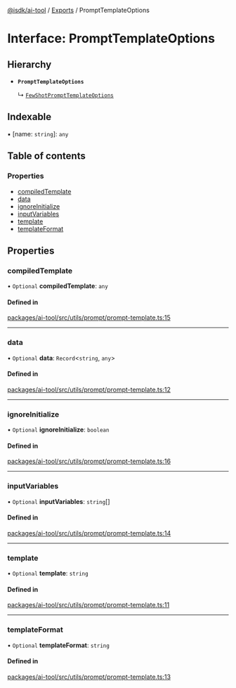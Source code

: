 [@isdk/ai-tool](../README.md) / [Exports](../modules.md) / PromptTemplateOptions

# Interface: PromptTemplateOptions

## Hierarchy

- **`PromptTemplateOptions`**

  ↳ [`FewShotPromptTemplateOptions`](FewShotPromptTemplateOptions.md)

## Indexable

▪ [name: `string`]: `any`

## Table of contents

### Properties

- [compiledTemplate](PromptTemplateOptions.md#compiledtemplate)
- [data](PromptTemplateOptions.md#data)
- [ignoreInitialize](PromptTemplateOptions.md#ignoreinitialize)
- [inputVariables](PromptTemplateOptions.md#inputvariables)
- [template](PromptTemplateOptions.md#template)
- [templateFormat](PromptTemplateOptions.md#templateformat)

## Properties

### compiledTemplate

• `Optional` **compiledTemplate**: `any`

#### Defined in

[packages/ai-tool/src/utils/prompt/prompt-template.ts:15](https://github.com/isdk/ai-tool.js/blob/5ff3a34d9852a051d1821b3c3de867a8271c1404/src/utils/prompt/prompt-template.ts#L15)

___

### data

• `Optional` **data**: `Record`\<`string`, `any`\>

#### Defined in

[packages/ai-tool/src/utils/prompt/prompt-template.ts:12](https://github.com/isdk/ai-tool.js/blob/5ff3a34d9852a051d1821b3c3de867a8271c1404/src/utils/prompt/prompt-template.ts#L12)

___

### ignoreInitialize

• `Optional` **ignoreInitialize**: `boolean`

#### Defined in

[packages/ai-tool/src/utils/prompt/prompt-template.ts:16](https://github.com/isdk/ai-tool.js/blob/5ff3a34d9852a051d1821b3c3de867a8271c1404/src/utils/prompt/prompt-template.ts#L16)

___

### inputVariables

• `Optional` **inputVariables**: `string`[]

#### Defined in

[packages/ai-tool/src/utils/prompt/prompt-template.ts:14](https://github.com/isdk/ai-tool.js/blob/5ff3a34d9852a051d1821b3c3de867a8271c1404/src/utils/prompt/prompt-template.ts#L14)

___

### template

• `Optional` **template**: `string`

#### Defined in

[packages/ai-tool/src/utils/prompt/prompt-template.ts:11](https://github.com/isdk/ai-tool.js/blob/5ff3a34d9852a051d1821b3c3de867a8271c1404/src/utils/prompt/prompt-template.ts#L11)

___

### templateFormat

• `Optional` **templateFormat**: `string`

#### Defined in

[packages/ai-tool/src/utils/prompt/prompt-template.ts:13](https://github.com/isdk/ai-tool.js/blob/5ff3a34d9852a051d1821b3c3de867a8271c1404/src/utils/prompt/prompt-template.ts#L13)
